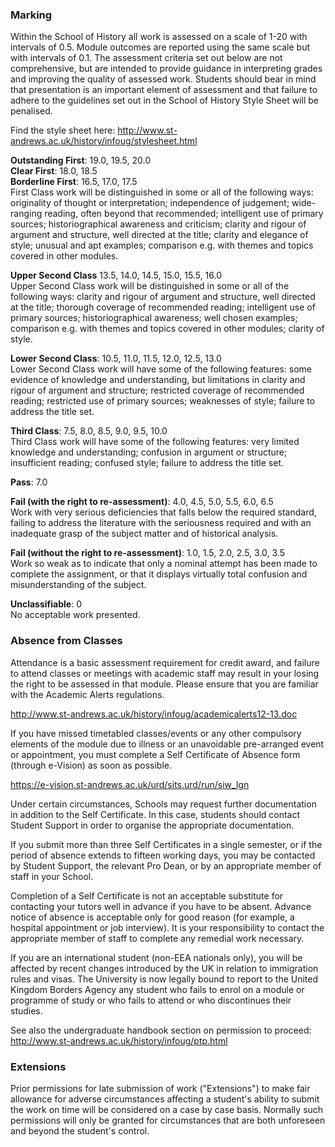 ### Marking

Within the School of History all work is assessed on a scale of 1-20 with intervals of 0.5. Module outcomes are reported using the same scale but with intervals of 0.1. The assessment criteria set out below are not comprehensive, but are intended to provide guidance in interpreting grades and improving the quality of assessed work. Students should bear in mind that presentation is an important element of assessment and that failure to adhere to the guidelines set out in the School of History Style Sheet will be penalised.

Find the style sheet here:
http://www.st-andrews.ac.uk/history/infoug/stylesheet.html

**Outstanding First**: 19.0, 19.5, 20.0  
**Clear First**: 18.0, 18.5  
**Borderline First**: 16.5, 17.0, 17.5  
First Class work will be distinguished in some or all of the following ways: originality of thought or interpretation; independence of judgement; wide-ranging reading, often beyond that recommended; intelligent use of primary sources; historiographical awareness and criticism; clarity and rigour of argument and structure, well directed at the title; clarity and elegance of style; unusual and apt examples; comparison e.g. with themes and topics covered in other modules.  

**Upper Second Class** 13.5, 14.0, 14.5, 15.0, 15.5, 16.0   
Upper Second Class work will be distinguished in some or all of the following ways: clarity and rigour of argument and structure, well directed at the title; thorough coverage of recommended reading; intelligent use of primary sources; historiographical awareness; well chosen examples; comparison e.g. with themes and topics covered in other modules; clarity of style.  

**Lower Second Class**: 10.5, 11.0, 11.5, 12.0, 12.5, 13.0    
Lower Second Class work will have some of the following features: some evidence of knowledge and understanding, but limitations in clarity and rigour of argument and structure; restricted coverage of recommended reading; restricted use of primary sources; weaknesses of style; failure to address the title set.  

**Third Class**: 7.5, 8.0, 8.5, 9.0, 9.5, 10.0  
Third Class work will have some of the following features: very limited knowledge and understanding; confusion in argument or structure; insufficient reading; confused style; failure to address the title set.  

**Pass**: 7.0  

**Fail (with the right to re-assessment)**: 4.0, 4.5, 5.0, 5.5, 6.0, 6.5  
Work with very serious deficiencies that falls below the required standard, failing to address the literature with the seriousness required and with an inadequate grasp of the subject matter and of historical analysis.   

**Fail (without the right to re-assessment)**: 1.0, 1.5, 2.0, 2.5, 3.0, 3.5   
Work so weak as to indicate that only a nominal attempt has been made to complete the assignment, or that it displays virtually total confusion and misunderstanding of the subject.  

**Unclassifiable**: 0  
No acceptable work presented.   

### Absence from Classes

Attendance is a basic assessment requirement for credit award, and failure to attend classes or meetings with academic staff may result in your losing the right to be assessed in that module. Please ensure that you are familiar with the Academic Alerts regulations.

http://www.st-andrews.ac.uk/history/infoug/academicalerts12-13.doc

If you have missed timetabled classes/events or any other compulsory elements of the module due to illness or an unavoidable pre-arranged event or appointment, you must complete a Self Certificate of Absence form (through e-Vision) as soon as possible.

https://e-vision.st-andrews.ac.uk/urd/sits.urd/run/siw_lgn

Under certain circumstances, Schools may request further documentation in addition to the Self Certificate.  In this case, students should contact Student Support in order to organise the appropriate documentation.

If you submit more than three Self Certificates in a single semester, or if the period of absence extends to fifteen working days, you may be contacted by Student Support, the relevant Pro Dean, or by an appropriate member of staff in your School.

Completion of a Self Certificate is not an acceptable substitute for contacting your tutors well in advance if you have to be absent. Advance notice of absence is acceptable only for good reason (for example, a hospital appointment or job interview).   It is your responsibility to contact the appropriate member of staff to complete any remedial work necessary.

If you are an international student (non-EEA nationals only), you will be affected by recent changes introduced by the UK in relation to immigration rules and visas.  The University is now legally bound to report to the United Kingdom Borders Agency any student who fails to enrol on a module or programme of study or who fails to attend or who discontinues their studies.

See also the undergraduate handbook section on permission to proceed:
http://www.st-andrews.ac.uk/history/infoug/ptp.html

### Extensions

Prior permissions for late submission of work ("Extensions") to make fair allowance for adverse circumstances affecting a student's ability to submit the work on time will be considered on a case by case basis. Normally such permissions will only be granted for circumstances that are both unforeseen and beyond the student's control.
